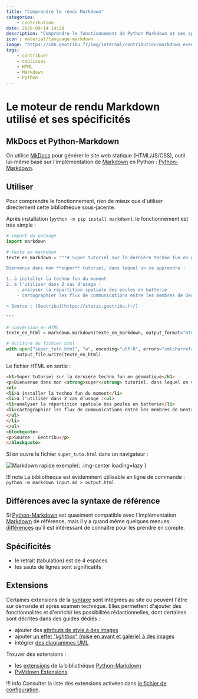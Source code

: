 ```yaml
---
title: "Comprendre le rendu Markdown"
categories:
    - contribution
date: 2020-09-14 14:20
description: "Comprendre le fonctionnement de Python Markdown et ses spécificités pour contribuer en markdown à Geotribu."
icon : material/language-markdown
image: "https://cdn.geotribu.fr/img/internal/contribution/markdown_exemple.png"
tags:
    - contribuer
    - coulisses
    - HTML
    - Markdown
    - Python
---
```


# Le moteur de rendu Markdown utilisé et ses spécificités

## MkDocs et Python-Markdown

On utilise [MkDocs] pour générer le site web statique (HTML/JS/CSS), outil lui-même basé sur l'implémentation de [Markdown] en Python : [Python-Markdown].

## Utiliser

Pour comprendre le fonctionnement, rien de mieux que d'utiliser directement cette bibliothèque sous-jacente.

Après installation (`python -m pip install markdown`), le fonctionnement est très simple :

```python
# import du package
import markdown

# texte en markdown
texte_en_markdown = """# Super tutoriel sur la dernière techno fun en géomatique

Bienvenue dans mon **super** tutoriel, dans lequel on va apprendre :

1. à installer la techno fun du moment
2. à l'utiliser dans 2 cas d'usage :
    - analyser la répartition spatiale des poules en batterie
    - cartographier les flux de communications entre les membres de Geotribu

> Source : [Geotribu](https://static.geotribu.fr/)

"""

# conversion en HTML
texte_en_html = markdown.markdown(texte_en_markdown, output_format="html5")

# écriture du fichier html
with open("super_tuto.html", "w", encoding="utf-8", errors="xmlcharrefreplace") as output_file:
    output_file.write(texte_en_html)
```

Le fichier HTML en sortie :

```html
<h1>Super tutoriel sur la dernière techno fun en géomatique</h1>
<p>Bienvenue dans mon <strong>super</strong> tutoriel, dans lequel on va apprendre :</p>
<ol>
<li>à installer la techno fun du moment</li>
<li>à l'utiliser dans 2 cas d'usage :<ul>
<li>analyser la répartition spatiale des poules en batterie</li>
<li>cartographier les flux de communications entre les membres de Geotribu</li>
</ul>
</li>
</ol>
<blockquote>
<p>Source : Geotribu</p>
</blockquote>
```

Si on ouvre le fichier `super_tuto.html` dans un navigateur :

![Markdown rapide exemple](https://cdn.geotribu.fr/img/internal/contribution/markdown_quick_exemple_rendu.png "Fichier HTML en sortie de la conversion du Markdown"){: .img-center loading=lazy }

!!! note
    La bibliothèque est évidemment utilisable en ligne de commande :  
    `python -m markdown input.md > output.html`

## Différences avec la syntaxe de référence

Si [Python-Markdown] est quasiment compatible avec l'implémentation [Markdown] de référence, mais il y a quand même quelques menues [différences] qu'il est intéressant de connaître pour les prendre en compte.

## Spécificités

- le retrait (tabulation) est de 4 espaces
- les sauts de lignes sont significatifs

## Extensions

Certaines extensions de la [syntaxe] sont intégrées au site ou peuvent l'être sur demande et après examen technique. Elles permettent d'ajouter des fonctionnalités et d'enrichir les possibilités rédactionnelles, dont certaines sont décrites dans des guides dédiés :

- ajouter des [attributs de style à des images](/guides/image/#style-personnalise)
- ajouter [un effet "_lightbox_" (mise en avant et galerie) à des images](/guides/image/#lightbox)
- intégrer [des diagrammes UML](/guides/diagrams/)

Trouver des extensions :

- les [extensions](https://python-markdown.github.io/extensions/) de la bibliothèque [Python-Markdown]
- [PyMdown Extensions](https://facelessuser.github.io/pymdown-extensions/).

!!! info
    Consulter la liste des extensions activées dans [le fichier de configuration](https://github.com/geotribu/website/blob/master/mkdocs.yml#L111).

<!-- Hyperlinks references -->
[MkDocs]: https://www.mkdocs.org/
[différences]: https://python-markdown.github.io/#differences
[Markdown]: https://daringfireball.net/projects/markdown/
[Python-Markdown]: https://python-markdown.github.io/
[syntaxe]: https://daringfireball.net/projects/markdown/syntax
